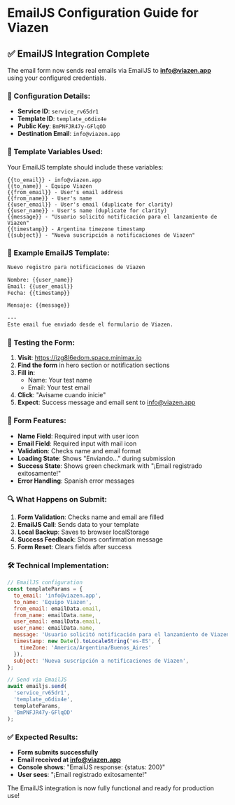 # EmailJS Configuration Guide for Viazen

## ✅ EmailJS Integration Complete

The email form now sends real emails via EmailJS to **info@viazen.app** using your configured credentials.

### 🔧 Configuration Details:

- **Service ID**: `service_rv65dr1`
- **Template ID**: `template_o6dix4e`  
- **Public Key**: `BmPNFJR47y-GFlqOD`
- **Destination Email**: `info@viazen.app`

### 📧 Template Variables Used:

Your EmailJS template should include these variables:

```
{{to_email}} - info@viazen.app
{{to_name}} - Equipo Viazen
{{from_email}} - User's email address
{{from_name}} - User's name
{{user_email}} - User's email (duplicate for clarity)
{{user_name}} - User's name (duplicate for clarity)
{{message}} - "Usuario solicitó notificación para el lanzamiento de Viazen"
{{timestamp}} - Argentina timezone timestamp
{{subject}} - "Nueva suscripción a notificaciones de Viazen"
```

### 📝 Example EmailJS Template:

```html
Nuevo registro para notificaciones de Viazen

Nombre: {{user_name}}
Email: {{user_email}}
Fecha: {{timestamp}}

Mensaje: {{message}}

---
Este email fue enviado desde el formulario de Viazen.
```

### 🧪 Testing the Form:

1. **Visit**: https://izg8l6edom.space.minimax.io
2. **Find the form** in hero section or notification sections
3. **Fill in**:
   - Name: Your test name
   - Email: Your test email
4. **Click**: "Avisame cuando inicie"
5. **Expect**: Success message and email sent to info@viazen.app

### 📱 Form Features:

- **Name Field**: Required input with user icon
- **Email Field**: Required input with mail icon  
- **Validation**: Checks name and email format
- **Loading State**: Shows "Enviando..." during submission
- **Success State**: Shows green checkmark with "¡Email registrado exitosamente!"
- **Error Handling**: Spanish error messages

### 🔍 What Happens on Submit:

1. **Form Validation**: Checks name and email are filled
2. **EmailJS Call**: Sends data to your template
3. **Local Backup**: Saves to browser localStorage
4. **Success Feedback**: Shows confirmation message
5. **Form Reset**: Clears fields after success

### 🛠️ Technical Implementation:

```javascript
// EmailJS configuration
const templateParams = {
  to_email: 'info@viazen.app',
  to_name: 'Equipo Viazen',
  from_email: emailData.email,
  from_name: emailData.name,
  user_email: emailData.email,
  user_name: emailData.name,
  message: 'Usuario solicitó notificación para el lanzamiento de Viazen',
  timestamp: new Date().toLocaleString('es-ES', { 
    timeZone: 'America/Argentina/Buenos_Aires'
  }),
  subject: 'Nueva suscripción a notificaciones de Viazen',
};

// Send via EmailJS
await emailjs.send(
  'service_rv65dr1',
  'template_o6dix4e', 
  templateParams,
  'BmPNFJR47y-GFlqOD'
);
```

### ✅ Expected Results:

- **Form submits successfully**
- **Email received at info@viazen.app**
- **Console shows**: "EmailJS response: {status: 200}"
- **User sees**: "¡Email registrado exitosamente!"

The EmailJS integration is now fully functional and ready for production use!
